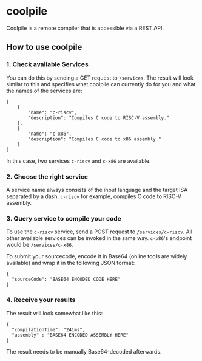 # coolpile
Coolpile is a remote compiler that is accessible via a REST API.

## How to use coolpile

### 1. Check available Services

You can do this by sending a GET request to `/services`.
The result will look similar to this and specifies what coolpile can currently do for you and what the names of the services are:

```
[
    {
        "name": "c-riscv",
        "description": "Compiles C code to RISC-V assembly."
    },
    {
        "name": "c-x86",
        "description": "Compiles C code to x86 assembly."
    }
]
```
In this case, two services `c-riscv` and `c-x86` are available.

### 2. Choose the right service 

A service name always consists of the input language and the target ISA separated by a dash. `c-riscv` for example, compiles C code to RISC-V assembly.

### 3. Query service to compile your code

To use the `c-riscv` service, send a POST request to `/services/c-riscv`. All other available services can be invoked in the same way. `c-x86`'s endpoint would be 
`/services/c-x86`.

To submit your sourcecode, encode it in Base64 (online tools are widely available) and wrap it in the following JSON format:

```
{
  "sourceCode": "BASE64 ENCODED CODE HERE"
}
```

### 4. Receive your results

The result will look somewhat like this:

```
{
  "compilationTime": "241ms",
  "assembly" : "BASE64 ENCODED ASSEMBLY HERE"
}
```

The result needs to be manually Base64-decoded afterwards.
